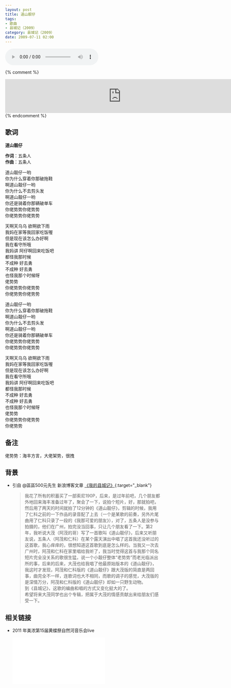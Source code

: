 ```yaml
---
layout: post
title: 道山靓仔
tags: 
- 歌曲
- 县城记（2009）
category: 县城记（2009）
date: 2009-07-11 02:00
---
```


<audio controls loop style="width:60%;" src="http://112.48.164.144/amobile.music.tc.qq.com/C400003sU3J01oa15Q.m4a?guid=2939078848&vkey=ED75AC7B8C3FF1343ACE2B471171F727AFCD7C0F8471BC9B5A3F198CA43A4E03FB15D316669B02784FEA3157F6AEC5E691E7D867BA3C9CC1&uin=0&fromtag=66">
您的浏览器不支持 audio 标签。
</audio>

{% comment %}
<iframe frameborder="no" border="0" marginwidth="0" marginheight="0" width="750" height="110" loading="lazy" sandbox="allow-popups allow-scripts allow-same-origin" src="https://www.xiami.com/webapp/embed-player?autoPlay=1&id=1769016974"></iframe>
{% endcomment %}

## 歌词
**道山靓仔**

**作词**：五条人   
**作曲**：五条人   

道山靓仔一哟   
你为什么穿着你那破拖鞋   
啊道山靓仔一哟   
你为什么不去剪头发   
啊道山靓仔一哟   
你还是骑着你那辆破单车   
你佬势势你佬势势   
你佬势势你佬势势

天啊天乌乌 欲啊欲下雨   
我妈在家等我回家吃饭喔   
但是现在该怎么办好啊   
我在看守所哦   
我妈讲 阿仔啊回来吃饭吧   
都怪我那时候   
不成种 好去勇   
不成种 好去勇   
也怪我那个时候呀   
佬势势   
你佬势势你佬势势   
你佬势势你佬势势

道山靓仔一哟   
你为什么穿着你那破拖鞋   
啊道山靓仔一哟   
你为什么不去剪头发   
啊道山靓仔一哟   
你还是骑着你那辆破单车   
你佬势势你佬势势   
你佬势势你佬势势

天啊天乌乌 欲啊欲下雨   
我妈在家等我回家吃饭喔   
但是现在该怎么办好啊   
我在看守所哦   
我妈讲 阿仔啊回来吃饭吧   
都怪我那时候   
不成种 好去勇   
不成种 好去勇   
也怪我那个时候呀   
佬势势   
你佬势势你佬势势   
你佬势势

## 备注
佬势势：海丰方言，大佬架势，很拽

## 背景

* 引自 @區區500元先生 新浪博客文章 [《我的县城记》](http://blog.sina.com.cn/s/blog_4b980b3b0100f9r1.html){:target="_blank"}

  > 我花了所有的积蓄买了一部索尼190P，后来，是过年前吧，几个朋友都外地回来海丰准备过年了，聚会了一下，说拍个短片，好，那就拍吧，然后用了两天的时间就拍了12分钟的《道山靓仔》，剪辑的时候，我用了仁科之前的一下作品的录音配了上去（一个是某歌的前奏，另外片尾曲用了仁科只录了一段的《我那可爱的朋友》），对了，五条人是没参与拍摄的，他们在广州，拍完没当回事，只让几个朋友看了一下。第2年，我听说大茂（阿茂的哥）写了一首歌叫《道山靓仔》，后来又听朋友说，五条人（阿茂和仁科）在某个露天演出中唱了这首我还没听过的这首歌，我心痒痒的，很想知道这首歌到底是怎么样的。当我又一次去广州时，阿茂和仁科在家里唱给我听了，我当时觉得这首与我那个同名短片完全没关系的歌很生猛，说一个小靓仔整体“老势势”而老光临派出所的事，后来的后来，大茂也给我唱了他最原始版本的《道山靓仔》，我这时才发现，阿茂和仁科版的《道山靓仔》跟大茂版的简直是两回事，曲完全不一样，连歌词也大不相同，而歌的调子的感觉，大茂版的是深情万分，阿茂和仁科版的《道山靓仔》却如一只野生动物。  
  > 到《县城记》，这歌的编曲和唱的方式又变化挺大的了。  
  > 希望将来大茂同学也出个专辑，把属于大茂的情感贡献出来给朋友们感受一下。

## 相关链接
* 2011 年美浓第15届黄蝶祭自然河音乐会live
  
  <div class="iframe-container"><iframe class="responsive-iframe" src="//player.bilibili.com/player.html?aid=584043799&bvid=BV1nz4y1Q7Qs&cid=217333644&page=1" frameborder="no" allowfullscreen="true"></iframe></div>
